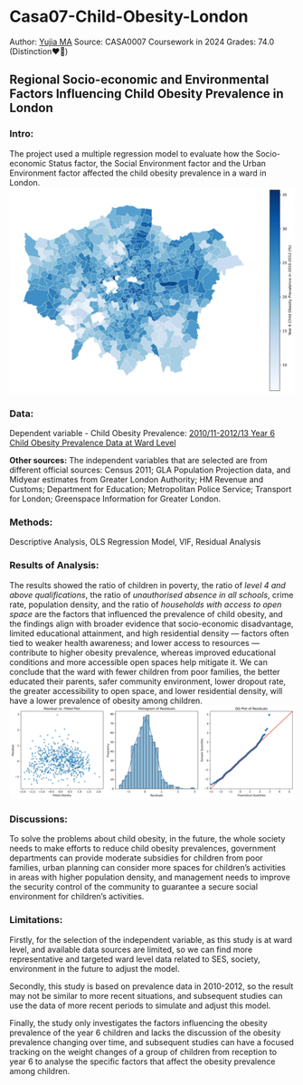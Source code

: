 # Casa07-Child-Obesity-London 
Author: [Yujia MA](https://github.com/YUJIA-MA-UCL/yujia.github.io)
Source: CASA0007 Coursework in 2024
Grades: 74.0 (Distinction❤️‍🔥)

## Regional Socio-economic and Environmental Factors Influencing Child Obesity Prevalence in London

### Intro: 
The project used a multiple regression model to evaluate how the Socio-economic Status factor, the Social Environment factor and the Urban Environment factor affected the child obesity prevalence in a ward in London. 
![Year 6 Child Obesity in London(2010-2012)](https://github.com/YUJIA-MA-UCL/Casa07-Child-Obesity-London/blob/main/obesity_map.jpg)

### Data:
Dependent variable - Child Obesity Prevalence: [2010/11-2012/13 Year 6 Child Obesity Prevalence Data at Ward Level](https://data.london.gov.uk/download/prevalence-childhood-obesity-borough/0c81f268-499c-4f53-a23d-99f948fc7c4a/MSOA_Ward_LA_Obesity.xlsx)

**Other sources:**
The independent variables that are selected are from different official sources: Census 2011; GLA Population Projection data, and Midyear estimates from Greater London Authority; HM Revenue and Customs; Department for Education; Metropolitan Police Service; Transport for London; Greenspace Information for Greater London.

### Methods:
Descriptive Analysis, OLS Regression Model, VIF, Residual Analysis

### Results of Analysis: 
The results showed the ratio of children in poverty, the ratio of *level 4 and above qualifications*, the ratio of *unauthorised absence in all schools*, crime rate, population density, and the ratio of *households with access to open space* are the factors that influenced the prevalence of child obesity, and the findings align with broader evidence that socio-economic disadvantage, limited educational attainment, and high residential density — factors often tied to weaker health awareness; and lower access to resources — contribute to higher obesity prevalence, whereas improved educational conditions and more accessible open spaces help mitigate it. We can conclude that the ward with fewer children from poor families, the better educated their parents, safer community environment, lower dropout rate, the greater accessibility to open space, and lower residential density, will have a lower prevalence of obesity among children.
![Fit and Residual Diagnostics](https://github.com/YUJIA-MA-UCL/Casa07-Child-Obesity-London/blob/main/Fit%20and%20Residual%20Diagnostics.jpg)

### Discussions: 
To solve the problems about child obesity, in the future, the whole society needs to make efforts to reduce child obesity prevalences, government departments can provide moderate subsidies for children from poor families, urban planning can consider more spaces for children’s activities in areas with higher population density, and management needs to improve the security control of the community to guarantee a secure social environment for children’s activities.

### Limitations: 
Firstly, for the selection of the independent variable, as this study is at ward level, and available data sources are limited, so we can find more representative and targeted ward level data related to SES, society, environment in the future to adjust the model. 

Secondly, this study is based on prevalence data in 2010-2012, so the result may not be similar to more recent situations, and subsequent studies can use the data of more recent periods to simulate and adjust this model. 

Finally, the study only investigates the factors influencing the obesity prevalence of the year 6 children and lacks the discussion of the obesity prevalence changing over time, and subsequent studies can have a focused tracking on the weight changes of a group of children from reception to year 6 to analyse the specific factors that affect the obesity prevalence among children.

